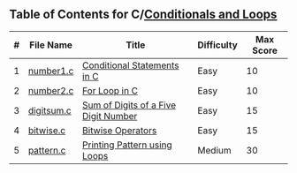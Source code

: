 ## Table of Contents for C/[Conditionals and Loops](https://www.hackerrank.com/domains/c?filters%5Bsubdomains%5D%5B%5D=c-conditionals-and-loops)

| #  | File Name                | Title                                  | Difficulty | Max Score |
| -- | ------------------------ | -------------------------------------- | ---------- | --------- |
| 1  | [number1.c](number1.c)   | [Conditional Statements in C]          | Easy       | 10        |
| 2  | [number2.c](number2.c)   | [For Loop in C]                        | Easy       | 10        |
| 3  | [digitsum.c](digitsum.c) | [Sum of Digits of a Five Digit Number] | Easy       | 15        |
| 4  | [bitwise.c](bitwise.c)   | [Bitwise Operators]                    | Easy       | 15        |
| 5  | [pattern.c](pattern.c)   | [Printing Pattern using Loops]         | Medium     | 30        |

[Conditional Statements in C]: https://www.hackerrank.com/challenges/conditional-statements-in-c/problem
[For Loop in C]: https://www.hackerrank.com/challenges/for-loop-in-c/problem
[Sum of Digits of a Five Digit Number]: https://www.hackerrank.com/challenges/sum-of-digits-of-a-five-digit-number/problem
[Bitwise Operators]: https://www.hackerrank.com/challenges/bitwise-operators-in-c/problem
[Printing Pattern using Loops]: https://www.hackerrank.com/challenges/printing-pattern-2/problem

